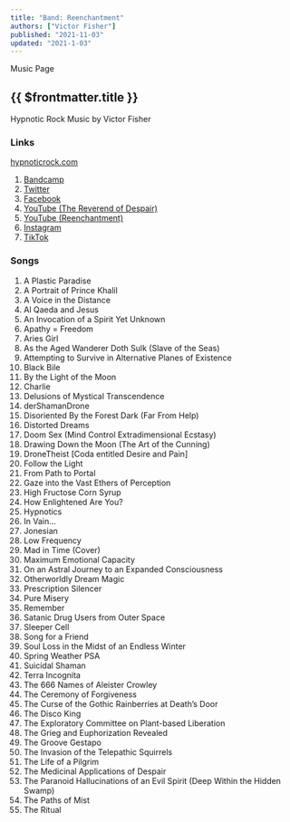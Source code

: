 ```yaml
---
title: "Band: Reenchantment"
authors: ["Victor Fisher"]
published: "2021-11-03"
updated: "2021-1-03"
---
```


<g-link to="/music">Music Page</g-link>

## {{ $frontmatter.title }}

Hypnotic Rock Music by Victor Fisher

### Links

<a href="http://hypnoticrock.com">hypnoticrock.com</a>

1. <a href="https://reenchantment.bandcamp.com">Bandcamp</a>
2. <a href="https://twitter.com/hypnoticrock">Twitter</a>
3. <a href="https://www.facebook.com/hypnoticrock">Facebook</a>
4. <a href="https://www.youtube.com/user/reverendofdespair">YouTube (The Reverend of Despair)</a>
5. <a href="https://www.youtube.com/channel/UCUty3MJPa-JrdNLJtiSxttA">YouTube (Reenchantment)</a>
6. <a href="https://www.instagram.com/hypnoticrock">Instagram</a>
7. <a href="https://www.tiktok.com/@hypnoticrock">TikTok</a>
<!-- * Snapchat -->

### Songs
1. <g-link to="/song/a-plastic-paradise">A Plastic Paradise</g-link>
2. <g-link to="/song/a-portrait-of-prince-khalil">A Portrait of Prince Khalil</g-link>
3. <g-link to="/song/a-voice-in-the-distance">A Voice in the Distance</g-link>
4. <g-link to="/song/al-qaeda-and-jesus">Al Qaeda and Jesus</g-link>
5. <g-link to="/song/an-invocation-of-a-spirit-yet-unknown">An Invocation of a Spirit Yet Unknown</g-link>
6. <g-link to="/song/apathy-equals-freedom">Apathy = Freedom</g-link>
7. <g-link to="/song/aries-girl">Aries Girl</g-link>
8. <g-link to="/song/as-the-aged-wanderer-doth-sulk-slave-of-the-seas">As the Aged Wanderer Doth Sulk (Slave of the Seas)</g-link>
9. <g-link to="/song/attempting-to-survive-in-alternative-planes-of-existence">Attempting to Survive in Alternative Planes of Existence</g-link>
10. <g-link to="/song/black-bile">Black Bile</g-link>
11. <g-link to="/song/by-the-light-of-the-moon">By the Light of the Moon</g-link>
12. <g-link to="/song/charlie">Charlie</g-link>
13. <g-link to="/song/delusions-of-mystical-transcendence">Delusions of Mystical Transcendence</g-link>
14. <g-link to="/song/der-shaman-drone">derShamanDrone</g-link>
15. <g-link to="/song/disoriented-by-the-forest-dark-far-from-help">Disoriented By the Forest Dark (Far From Help)</g-link>
16. <g-link to="/song/distorted-dreams">Distorted Dreams</g-link>
17. <g-link to="/song/doom-sex-mind-control-extradimensional-ecstasy">Doom Sex (Mind Control Extradimensional Ecstasy)</g-link>
18. <g-link to="/song/drawing-down-the-moon-the-art-of-the-cunning">Drawing Down the Moon (The Art of the Cunning)</g-link>
19. <g-link to="/song/drone-theist-coda-entitled-desire-and-pain">DroneTheist [Coda entitled Desire and Pain]</g-link>
20. <g-link to="/song/follow-the-light">Follow the Light</g-link>
21. <g-link to="/song/from-path-to-portal">From Path to Portal</g-link>
22. <g-link to="/song/gaze-into-the-vast-ethers-of-perception">Gaze into the Vast Ethers of Perception</g-link>
23. <g-link to="/song/high-fructose-corn-syrup">High Fructose Corn Syrup</g-link>
24. <g-link to="/song/how-enlightened-are-you">How Enlightened Are You?</g-link>
25. <g-link to="/song/hypnotics">Hypnotics</g-link>
26. <g-link to="/song/in-vain">In Vain...</g-link>
27. <g-link to="/song/jonesian">Jonesian</g-link>
28. <g-link to="/song/low-frequency">Low Frequency</g-link>
29. <g-link to="/song/mad-in-time-cover">Mad in Time (Cover)</g-link>
30. <g-link to="/song/maximum-emotional-capacity">Maximum Emotional Capacity</g-link>
31. <g-link to="/song/on-an-astral-journey-to-an-expanded-consciousness">On an Astral Journey to an Expanded Consciousness</g-link>
32. <g-link to="/song/otherworldly-dream-magic">Otherworldly Dream Magic</g-link>
33. <g-link to="/song/prescription-silencer">Prescription Silencer</g-link>
34. <g-link to="/song/pure-misery">Pure Misery</g-link>
35. <g-link to="/song/remember">Remember</g-link>
36. <g-link to="/song/satanic-drug-users-from-outer-space">Satanic Drug Users from Outer Space</g-link>
37. <g-link to="/song/sleeper-cell">Sleeper Cell</g-link>
38. <g-link to="/song/song-for-a-friend">Song for a Friend</g-link>
39. <g-link to="/song/soul-loss-in-the-midst-of-an-endless-winter">Soul Loss in the Midst of an Endless Winter</g-link>
40. <g-link to="/song/spring-weather-psa">Spring Weather PSA</g-link>
41. <g-link to="/song/suicidal-shaman">Suicidal Shaman</g-link>
42. <g-link to="/song/terra-incognita">Terra Incognita</g-link>
43. <g-link to="/song/the-666-names-of-aleister-crowley">The 666 Names of Aleister Crowley</g-link>
44. <g-link to="/song/the-ceremony-of-forgiveness">The Ceremony of Forgiveness</g-link>
45. <g-link to="/song/the-curse-of-the-gothic-rainberries-at-deaths-door">The Curse of the Gothic Rainberries at Death’s Door</g-link>
46. <g-link to="/song/the-disco-king">The Disco King</g-link>
47. <g-link to="/song/the-exploratory-committee-on-plant-based-liberation">The Exploratory Committee on Plant-based Liberation</g-link>
48. <g-link to="/song/the-grieg-and-euphorization-revealed">The Grieg and Euphorization Revealed</g-link>
49. <g-link to="/song/the-groove-gestapo">The Groove Gestapo</g-link>
50. <g-link to="/song/the-invasion-of-the-telepathic-squirrels">The Invasion of the Telepathic Squirrels</g-link>
51. <g-link to="/song/the-life-of-a-pilgrim">The Life of a Pilgrim</g-link>
52. <g-link to="/song/the-medicinal-applications-of-despair">The Medicinal Applications of Despair</g-link>
53. <g-link to="/song/the-paranoid-hallucinations-of-an-evil-spirit-deep-within-the-hidden-swamp">The Paranoid Hallucinations of an Evil Spirit (Deep Within the Hidden Swamp)</g-link>
54. <g-link to="/song/the-paths-of-mist">The Paths of Mist</g-link>
55. <g-link to="/song/the-ritual">The Ritual</g-link>
